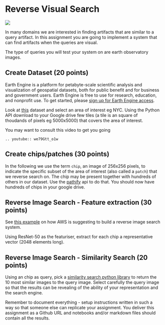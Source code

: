 # Reverse Visual Search

![](google-earth-engine.png)

In many domains we are interested in finding artifacts that are similar to a query artifact. In this assignment you are going to implement a system that can find artifacts when the queries are visual. 

The type of queries you will test your system on are earth observatory images.  


## Create Dataset (20 points)

Earth Engine is a platform for petabyte-scale scientific analysis and visualization of geospatial datasets, both for public benefit and for business and government users. Earth Engine is free to use for research, education, and nonprofit use. To get started, please [sign up for Earth Engine access](https://developers.google.com/earth-engine/datasets).

Look at [this](https://developers.google.com/earth-engine/datasets/catalog/SKYSAT_GEN-A_PUBLIC_ORTHO_RGB) dataset and select an area of interest eg NYC. Using the Python API download to your Google drive few tiles (a tile is an square of thoudands of pixels eg 5000x5000) that covers the area of interest. 

You may want to consult this video to get you going

```{eval-rst}
.. youtube:: we79Gtt_o1w
```

## Create chips/patches (30 points)

In the following we use the term `chip`, an image of 256x256 pixels, to indicate the specific subset of the area of interest (also called a `patch`) that we reverse search on. The chip may be present together with hundreds of others in our dataset. Use the [pathify](https://pypi.org/project/patchify/) api to do that. You should now have hundreds of chips in your google drive. 

## Reverse Image Search - Feature extraction (30 points)

See [this example](https://aws.amazon.com/blogs/machine-learning/building-a-visual-search-application-with-amazon-sagemaker-and-amazon-es/) on how AWS is suggesting to build a reverse image search system.

Using ResNet-50 as the featuriser, extract for each chip a representative vector (2048 elements long).

## Reverse Image Search - Similarity Search  (20 points)

Using an chip as query, pick a [similarity search python library](https://github.com/currentslab/awesome-vector-search) to return the 10 most similar images to the query image. Select carefully the query image so that the results can be revealing of the ability of your representation and the search engine. 


Remember to document everything - setup instructions written in such a way so that someone else can replicate your assignment. You deliver this assignment as a Github URL and notebooks and/or markdown files should contain all the results. 
